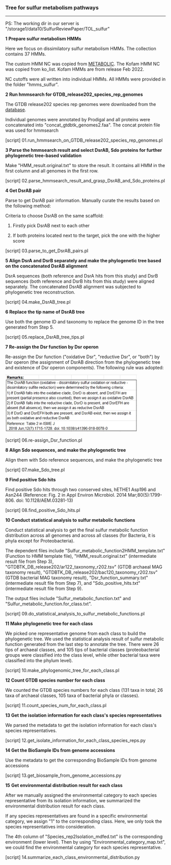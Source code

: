 ### Tree for sulfur metabolism pathways

------

PS: The working dir in our server is "/storage1/data10/SulfurReviewPaper/TOL_sulfur"

**1** **Prepare sulfur metabolism HMMs**

Here we focus on dissimilatory sulfur metabolism HMMs. The collection contains 37 HMMs.

The custom HMM NC was copied from [METABOLIC](https://github.com/AnantharamanLab/METABOLIC).
The Kofam HMM NC was copied from ko_list. Kofam HMMs are from release Feb 2022.

NC cutoffs were all written into individual HMMs. All HMMs were provided in the folder "hmms_sulfur".

**2 Run hmmsearch for GTDB_release202_species_rep_genomes**

The GTDB release202 species rep genomes were downloaded from the [database](https://data.gtdb.ecogenomic.org/releases/release202/202.0/).

Individual genomes were annotated by Prodigal and all proteins were concatenated into "concat_gtdbtk_genomes2.faa". The concat protein file was used for hmmsearch

[script] 01.run_hmmsearch_on_GTDB_release202_species_rep_genomes.pl

**3 Parse the hmmsearch result and select DsrAB, Sdo proteins for further phylogenetic tree-based validation**

Make "HMM_result.original.txt" to store the result. It contains all HMM in the first column and all genomes in the first row. 

[script] 02.parse_hmmsearch_result_and_grasp_DsrAB_and_Sdo_proteins.pl

**4 Get DsrAB pair**

Parse to get DsrAB pair information. Manually curate the results based on the following method:

Criteria to choose DsrAB on the same scaffold:

1) Firstly pick DsrAB next to each other

2) If both proteins located next to the target, pick the one with the higher score

[script] 03.parse_to_get_DsrAB_pairs.pl

**5 Align DsrA and DsrB separately and make the phylogenetic tree based on the concatenated DsrAB alignment**

DsrA sequences (both reference and DsrA hits from this study) and DsrB sequences (both reference and DsrB hits from this study) were aligned separately. The concatenated DsrAB alignment was subjected to phylogenetic tree reconstruction.

[script] 04.make_DsrAB_tree.pl

**6 Replace the tip name of DsrAB tree**

Use both the genome ID and taxonomy to replace the genome ID in the tree generated from Step 5.

[script] 05.replace_DsrAB_tree_tips.pl

**7 Re-assign the Dsr function by Dsr operon**

Re-assign the Dsr function ("oxidative Dsr", "reductive Dsr", or "both") by Dsr operon (the assignment of DsrAB direction from the phylogenetic tree and existence of Dsr operon components). The following rule was adopted:

<img src="https://github.com/AnantharamanLab/SulfurReviewPaper/blob/main/TOL_sulfur/Dsr_direction_rule.jpg" style="zoom:80%;" />

[script] 06.re-assign_Dsr_function.pl

**8 Align Sdo sequences, and make the phylogenetic tree**

Align them with Sdo reference sequences, and make the phylogenetic tree

[script] 07.make_Sdo_tree.pl

**9 Find positive Sdo hits**

Find positive Sdo hits through two conserved sites, hETHE1 Asp196 and Asn244 (Reference: Fig. 2 in Appl Environ Microbiol. 2014 Mar;80(5):1799-806. doi: 10.1128/AEM.03281-13) 

[script] 08.find_positive_Sdo_hits.pl

**10 Conduct statistical analysis to sulfur metabolic functions**

Conduct statistical analysis to get the final sulfur metabolic function distribution across all genomes and across all classes (for Bacteria, it is phyla except for Proteobacteria).

The dependent files include "Sulfur_metabolic_function2HMM_template.txt" (Function to HMM template file), "HMM_result.original.txt" (intermediate result file from Step 3), "GTDBTK_DB_release202/ar122_taxonomy_r202.tsv" (GTDB archaeal MAG taxonomy result), "GTDBTK_DB_release202/bac120_taxonomy_r202.tsv" (GTDB bacterial MAG taxonomy result), "Dsr_function_summary.txt" (intermediate result file from Step 7), and "Sdo_positive_hits.txt" (intermediate result file from Step 9).

The output files include "Sulfur_metabolic_function.txt" and "Sulfur_metabolic_function.for_class.txt".

[script] 09.do_statistical_analysis_to_sulfur_metabolic_functions.pl

**11 Make phylogenetic tree for each class**

We picked one representative genome from each class to build the phylogenetic tree.  We used the statistical analysis result of sulfur metabolic function generated from the last step to annotate the tree.  There were 26 tips of archaeal classes, and 105 tips of bacterial classes (proteobacterial groups were classified into the class level, while other bacterial taxa were classified into the phylum level).

[script] 10.make_phylogenomic_tree_for_each_class.pl

**12 Count GTDB species number for each class**

We counted the GTDB species numbers for each class (131 taxa in total; 26 taxa of archaeal classes, 105 taxa of bacterial phyla or classes).

[script] 11.count_species_num_for_each_class.pl

**13 Get the isolation information for each class's species representatives**

We parsed the metadata to get the isolation information for each class's species representatives.

[script] 12.get_isolate_information_for_each_class_species_reps.py

**14 Get the BioSample IDs from genome accessions**   

Use the metadata to get the corresponding BioSample IDs from genome accessions

[script] 13.get_biosample_from_genome_accessions.py

**15** **Get environmental distribution result for each class** 

After we manually assigned the environmental category to each species representative from its isolation information, we summarized the environmental distribution result for each class. 

If any species representatives are found in a specific environmental category, we assign "1" to the corresponding class. Here, we only took the species representatives into consideration.

The 4th column of "Species_rep2Isolation_mdfed.txt" is the corresponding environment (lower level). Then by using "Environmental_category_map.txt", we could find the environmental category for each species representative.

[script] 14.summarize_each_class_environmental_distribution.py



